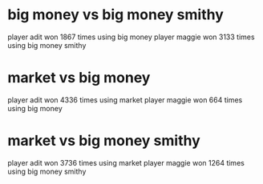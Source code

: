 # big money vs big money smithy
player adit won 1867 times using big money
player maggie won 3133 times using big money smithy

# market vs big money
player adit won 4336 times using market
player maggie won 664 times using big money

# market vs big money smithy
player adit won 3736 times using market
player maggie won 1264 times using big money smithy
